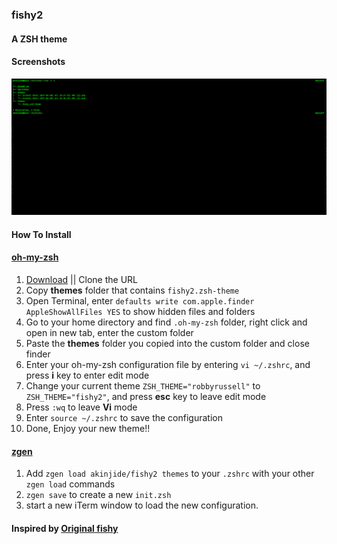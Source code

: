 ### fishy2

#### A ZSH theme


#### Screenshots

![Screenshot 1](images/Screen%20Shot%202017-04-20%20at%2010.46.49%20AM.png)


#### How To Install

#### [oh-my-zsh](http://ohmyz.sh/)

1. [Download](https://github.com/akinjide/fishy2/archive/master.zip) || Clone the URL
2. Copy **themes** folder that contains `fishy2.zsh-theme`
3. Open Terminal, enter `defaults write com.apple.finder AppleShowAllFiles YES` to show hidden files and folders
4. Go to your home directory and find `.oh-my-zsh` folder, right click and open in new tab, enter the custom folder
5. Paste the **themes** folder you copied into the custom folder and close finder
6. Enter your oh-my-zsh configuration file by entering `vi ~/.zshrc`, and press **i** key to enter edit mode
7. Change your current theme `ZSH_THEME="robbyrussell"` to `ZSH_THEME="fishy2"`, and press **esc** key to leave edit mode
8. Press `:wq` to leave **Vi** mode
9. Enter `source ~/.zshrc` to save the configuration
10. Done, Enjoy your new theme!!

#### [zgen](https://github.com/tarjoilija/zgen)

1. Add `zgen load akinjide/fishy2 themes` to your `.zshrc` with your other `zgen load` commands
2. `zgen save` to create a new `init.zsh`
3. start a new iTerm window to load the new configuration.

#### Inspired by [Original fishy](https://github.com/robbyrussell/oh-my-zsh/wiki/themes#fishy)